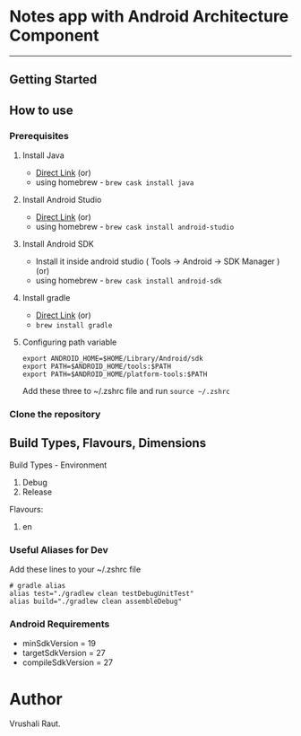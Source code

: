 # Notes app with Android Architecture Component
---

## Getting Started

## How to use

### Prerequisites
1) Install Java
    - [Direct Link](https://www.java.com/en/download/help/mac_install.xml)
                        (or)
    - using homebrew - ```brew cask install java```

2) Install Android Studio
    - [Direct Link](https://developer.android.com/studio/index.html)
                        (or)
    - using homebrew - ```brew cask install android-studio```

3) Install Android SDK
    - Install it inside android studio ( Tools -> Android -> SDK Manager )
                        (or)
    - using homebrew - ```brew cask install android-sdk```

4) Install gradle
    - [Direct Link](https://gradle.org/install/)
                        (or)
    - ```brew install gradle```

5) Configuring path variable
    ```
    export ANDROID_HOME=$HOME/Library/Android/sdk
    export PATH=$ANDROID_HOME/tools:$PATH
    export PATH=$ANDROID_HOME/platform-tools:$PATH
    ```
    Add these three to ~/.zshrc file and run ```source ~/.zshrc```

### Clone the repository

## Build Types, Flavours, Dimensions

Build Types - Environment
1) Debug
2) Release

Flavours:
1) en

### Useful Aliases for Dev
Add these lines to your ~/.zshrc file
```
# gradle alias
alias test="./gradlew clean testDebugUnitTest"
alias build="./gradlew clean assembleDebug"

```
### Android Requirements
* minSdkVersion = 19
* targetSdkVersion = 27
* compileSdkVersion = 27

# Author
Vrushali Raut.
